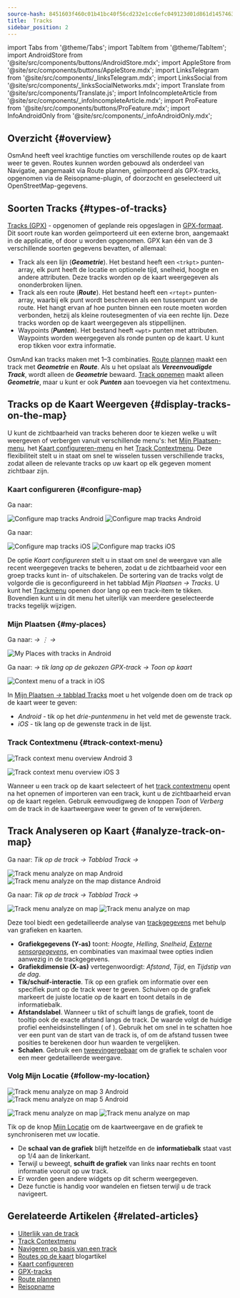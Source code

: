 ```yaml
---
source-hash: 8451603f460c01b41bc40f56cd232e1cc6efc049123d01d861d14574636fb31b
title:  Tracks
sidebar_position: 2
---
```


import Tabs from '@theme/Tabs';
import TabItem from '@theme/TabItem';
import AndroidStore from '@site/src/components/buttons/AndroidStore.mdx';
import AppleStore from '@site/src/components/buttons/AppleStore.mdx';
import LinksTelegram from '@site/src/components/_linksTelegram.mdx';
import LinksSocial from '@site/src/components/_linksSocialNetworks.mdx';
import Translate from '@site/src/components/Translate.js';
import InfoIncompleteArticle from '@site/src/components/_infoIncompleteArticle.mdx';
import ProFeature from '@site/src/components/buttons/ProFeature.mdx';
import InfoAndroidOnly from '@site/src/components/_infoAndroidOnly.mdx';


## Overzicht {#overview}
OsmAnd heeft veel krachtige functies om verschillende routes op de kaart weer te geven. Routes kunnen worden gebouwd als onderdeel van Navigatie, aangemaakt via Route plannen, geïmporteerd als GPX-tracks, opgenomen via de Reisopname-plugin, of doorzocht en geselecteerd uit OpenStreetMap-gegevens.


## Soorten Tracks {#types-of-tracks}

[Tracks (GPX)](#display-tracks-on-the-map) - opgenomen of geplande reis opgeslagen in [GPX-formaat](https://en.wikipedia.org/wiki/GPS_Exchange_Format). Dit soort route kan worden geïmporteerd uit een externe bron, aangemaakt in de applicatie, of door u worden opgenomen. GPX kan één van de 3 verschillende soorten gegevens bevatten, of allemaal:

- Track als een lijn (***Geometrie***). Het bestand heeft een ```<trkpt>``` punten-array, elk punt heeft de locatie en optionele tijd, snelheid, hoogte en andere attributen. Deze tracks worden op de kaart weergegeven als ononderbroken lijnen.
- Track als een route (***Route***). Het bestand heeft een ```<rtept>``` punten-array, waarbij elk punt wordt beschreven als een tussenpunt van de route. Het hangt ervan af hoe punten binnen een route moeten worden verbonden, hetzij als kleine routesegmenten of via een rechte lijn. Deze tracks worden op de kaart weergegeven als stippellijnen.
- Waypoints (***Punten***). Het bestand heeft ```<wpt>``` punten met attributen. Waypoints worden weergegeven als ronde punten op de kaart. U kunt erop tikken voor extra informatie.

OsmAnd kan tracks maken met 1–3 combinaties. [Route plannen](../../plan-route/create-route.md) maakt een track met ***Geometrie*** en ***Route***. Als u het opslaat als ***Vereenvoudigde Track***, wordt alleen de ***Geometrie*** bewaard. [Track opnemen](../../plugins/trip-recording.md#new-track-recording) maakt alleen ***Geometrie***, maar u kunt er ook ***Punten*** aan toevoegen via het contextmenu.


## Tracks op de Kaart Weergeven {#display-tracks-on-the-map}

U kunt de zichtbaarheid van tracks beheren door te kiezen welke u wilt weergeven of verbergen vanuit verschillende menu's: het [Mijn Plaatsen-menu](#my-places), het [Kaart configureren-menu](#configure-map) en het [Track Contextmenu](#track-context-menu). Deze flexibiliteit stelt u in staat om snel te wisselen tussen verschillende tracks, zodat alleen de relevante tracks op uw kaart op elk gegeven moment zichtbaar zijn.

### Kaart configureren {#configure-map}

<Tabs groupId="operating-systems" queryString="current-os">

<TabItem value="android" label="Android">

Ga naar: *<Translate android="true" ids="shared_string_menu,configure_map,shared_string_show,show_gpx"/>*

![Configure map tracks Android](@site/static/img/map/tracks_and_routes/tracks_and_routes_display_1_andr.png)   ![Configure map tracks Android](@site/static/img/map/tracks_and_routes/tracks_and_routes_display_andr.png)  

</TabItem>

<TabItem value="ios" label="iOS">

Ga naar: *<Translate ios="true" ids="shared_string_menu,configure_map,shared_string_gpx_tracks"/>*

![Configure map tracks iOS](@site/static/img/personal/tracks/follow_track_1_ios.png)  ![Configure map tracks iOS](@site/static/img/personal/tracks/configure_map_track_menu_ios.png)

</TabItem>

</Tabs>

De optie *Kaart configureren* stelt u in staat om snel de weergave van alle recent weergegeven tracks te beheren, zodat u de zichtbaarheid voor een groep tracks kunt in- of uitschakelen. De sortering van de tracks volgt de volgorde die is geconfigureerd in het tabblad *Mijn Plaatsen → Tracks*. U kunt het [Trackmenu](../../personal/tracks/manage-tracks.md#track-menu) openen door lang op een track-item te tikken. Bovendien kunt u in dit menu het uiterlijk van meerdere geselecteerde tracks tegelijk wijzigen.

### Mijn Plaatsen {#my-places}

<Tabs groupId="operating-systems" queryString="current-os">

<TabItem value="android" label="Android">

Ga naar: *<Translate android="true" ids="shared_string_menu,shared_string_my_places,shared_string_gpx_files"/> → &#8942; → <Translate android="true" ids="shared_string_show_on_map"/>*

![My Places with tracks in Android](@site/static/img/personal/tracks/one_track_menu_andr.png)

</TabItem>

<TabItem value="ios" label="iOS">

Ga naar: *<Translate ios="true" ids="shared_string_menu,shared_string_my_places,shared_string_gpx_tracks"/> → tik lang op de gekozen GPX-track → Toon op kaart*

![Context menu of a track in iOS](@site/static/img/personal/tracks/one_track_menu_ios.png)

</TabItem>

</Tabs>

In [Mijn Plaatsen *→* tabblad Tracks](../../personal/tracks/manage-tracks.md#manage-tracks) moet u het volgende doen om de track op de kaart weer te geven:

- *Android* - tik op het *drie-puntenmenu* in het veld met de gewenste track.
- *iOS* - tik lang op de gewenste track in de lijst.


### Track Contextmenu {#track-context-menu}

<Tabs groupId="operating-systems" queryString="current-os">

<TabItem value="android" label="Android">

![Track context menu overview Android 3](@site/static/img/personal/tracks/track_context_overview_andr_3.png)

</TabItem>

<TabItem value="ios" label="iOS">

![Track context menu overview iOS 3](@site/static/img/personal/tracks/track_context_overview_ios_3.png)

</TabItem>

</Tabs>

Wanneer u een track op de kaart selecteert of het [track contextmenu](./track-context-menu.md) opent na het opnemen of importeren van een track, kunt u de zichtbaarheid ervan op de kaart regelen. Gebruik eenvoudigweg de knoppen *Toon* of *Verberg* om de track in de kaartweergave weer te geven of te verwijderen.


## Track Analyseren op Kaart {#analyze-track-on-map}

<Tabs groupId="operating-systems" queryString="current-os">

<TabItem value="android" label="Android">

Ga naar: *Tik op de track → Tabblad Track → <Translate android="true" ids="analyze_on_map"/>*  

![Track menu analyze on map Android](@site/static/img/personal/tracks/analyze_track_on_map_andr.png)    ![Track menu analyze on the map distance Android](@site/static/img/personal/tracks/analyze_track_on_map_distance_andr.png)

</TabItem>

<TabItem value="ios" label="iOS">

Ga naar: *Tik op de track → Tabblad Track → <Translate ios="true" ids="analyze_on_map"/>*  

![Track menu analyze on map](@site/static/img/personal/tracks/track_analyze_ios.png)  ![Track menu analyze on map ](@site/static/img/personal/tracks/track_analyze_on_map_ios.png)

</TabItem>

</Tabs>

Deze tool biedt een gedetailleerde analyse van [trackgegevens](../../map/tracks/track-context-menu.md#options) met behulp van grafieken en kaarten.

- **Grafiekgegevens (Y-as)** toont: *Hoogte*, *Helling*, *Snelheid*, [*Externe sensorgegevens*](../../plugins/external-sensors.md), en combinaties van maximaal twee opties indien aanwezig in de trackgegevens.
- **Grafiekdimensie (X-as)** vertegenwoordigt: *Afstand*, *Tijd*, en *Tijdstip van de dag*.
- **Tik/schuif-interactie**. Tik op een grafiek om informatie over een specifiek punt op de track weer te geven. Schuiven op de grafiek markeert de juiste locatie op de kaart en toont details in de informatiebalk.
- **Afstandslabel**. Wanneer u tikt of schuift langs de grafiek, toont de tooltip ook de exacte afstand langs de track. De waarde volgt de huidige profiel eenheidsinstellingen (<Translate android="true" ids="km"/> of <Translate android="true" ids="mile"/>). Gebruik het om snel in te schatten hoe ver een punt van de start van de track is, of om de afstand tussen twee posities te berekenen door hun waarden te vergelijken.
- **Schalen**. Gebruik een [tweevingergebaar](../../map/interact-with-map.md#gestures) om de grafiek te schalen voor een meer gedetailleerde weergave.


### Volg Mijn Locatie {#follow-my-location}

<Tabs groupId="operating-systems" queryString="current-os">

<TabItem value="android" label="Android">

![Track menu analyze on map 3 Android](@site/static/img/personal/tracks/track_analyze_on_map_3_android.png) ![Track menu analyze on map 5 Android](@site/static/img/personal/tracks/track_analyze_on_map_5_android.png)

</TabItem>

<TabItem value="ios" label="iOS">

![Track menu analyze on map](@site/static/img/personal/tracks/track_follow_my_location_3_ios.png)  ![Track menu analyze on map ](@site/static/img/personal/tracks/track_follow_my_location_4_ios.png)

</TabItem>

</Tabs>

Tik op de knop [Mijn Locatie](../../map/interact-with-map.md#my-location-and-zoom) om de kaartweergave en de grafiek te synchroniseren met uw locatie.

- De **schaal van de grafiek** blijft hetzelfde en de **informatiebalk** staat vast op 1/4 aan de linkerkant.
- Terwijl u beweegt, **schuift de grafiek** van links naar rechts en toont informatie vooruit op uw track.
- Er worden geen andere widgets op dit scherm weergegeven.
- Deze functie is handig voor wandelen en fietsen terwijl u de track navigeert.  


## Gerelateerde Artikelen {#related-articles}

- [Uiterlijk van de track](./appearance.md)
- [Track Contextmenu](./track-context-menu.md)
- [Navigeren op basis van een track](../../navigation/setup/gpx-navigation.md)
- [Routes op de kaart](https://docs.osmand.net/blog/routes) blogartikel
- [Kaart configureren](../../map/configure-map-menu.md)  
- [GPX-tracks](../../personal/tracks/index.md)  
- [Route plannen](../../plan-route/index.md)  
- [Reisopname](../../plugins/trip-recording.md)
